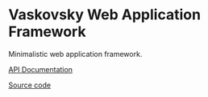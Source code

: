 # Vaskovsky Web Application Framework

Minimalistic web application framework.

[API Documentation](http://vaskovsky.net/web-application/annotated.html)

[Source code](https://github.com/vaskovsky/web-application)
